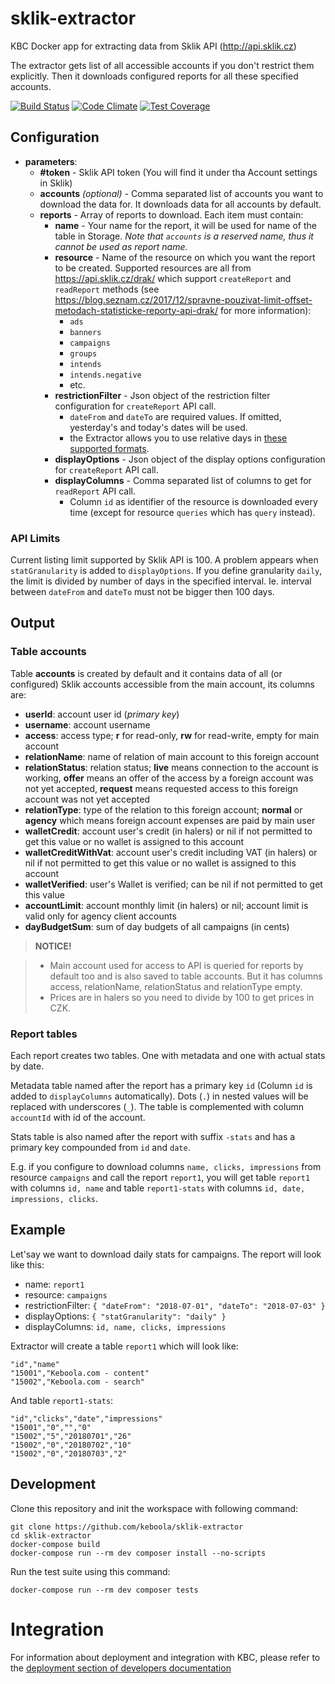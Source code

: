 # sklik-extractor
KBC Docker app for extracting data from Sklik API (http://api.sklik.cz)

The extractor gets list of all accessible accounts if you don't restrict them explicitly. Then it downloads configured reports for all these specified accounts.

[![Build Status](https://travis-ci.org/keboola/sklik-extractor.svg)](https://travis-ci.org/keboola/sklik-extractor) [![Code Climate](https://codeclimate.com/github/keboola/sklik-extractor/badges/gpa.svg)](https://codeclimate.com/github/keboola/sklik-extractor) [![Test Coverage](https://codeclimate.com/github/keboola/sklik-extractor/badges/coverage.svg)](https://codeclimate.com/github/keboola/sklik-extractor/coverage)

## Configuration

- **parameters**:
    - **#token** - Sklik API token (You will find it under tha Account settings in Sklik)
    - **accounts** *(optional)* - Comma separated list of accounts you want to download the data for. It downloads data for all accounts by default.
    - **reports** - Array of reports to download. Each item must contain:
        - **name** - Your name for the report, it will be used for name of the table in Storage. *Note that `accounts` is a reserved name, thus it cannot be used as report name.*
        - **resource** - Name of the resource on which you want the report to be created. Supported resources are all from https://api.sklik.cz/drak/ which support `createReport` and `readReport` methods (see https://blog.seznam.cz/2017/12/spravne-pouzivat-limit-offset-metodach-statisticke-reporty-api-drak/ for more information):
            - `ads`
            - `banners`
            - `campaigns`
            - `groups`
            - `intends`
            - `intends.negative`
            - etc.
        - **restrictionFilter** - Json object of the restriction filter configuration for `createReport` API call.
            - `dateFrom` and `dateTo` are required values. If omitted, yesterday's and today's dates will be used.
            - the Extractor allows you to use relative days in [these supported formats](http://php.net/manual/en/datetime.formats.relative.php). 
        - **displayOptions** - Json object of the display options configuration for `createReport` API call.
        - **displayColumns** - Comma separated list of columns to get for `readReport` API call.
            - Column `id` as identifier of the resource is downloaded every time (except for resource `queries` which has `query` instead).
    
### API Limits
    
Current listing limit supported by Sklik API is 100. A problem appears when `statGranularity` is added to `displayOptions`. If you define granularity `daily`, the limit is divided by number of days in the specified interval. Ie. interval between `dateFrom` and `dateTo` must not be bigger then 100 days. 

## Output

### Table accounts

Table **accounts** is created by default and it contains data of all (or configured) Sklik accounts accessible from the main account, its columns are:

- **userId**: account user id (*primary key*)
- **username**: account username
- **access**: access type; **r** for read-only, **rw** for read-write, empty for main account
- **relationName**: name of relation of main account to this foreign account
- **relationStatus**: relation status; **live** means connection to the account is working, **offer** means an offer of the
    access by a foreign account was not yet accepted, **request** means requested access to this foreign account was not yet accepted
- **relationType**: type of the relation to this foreign account; **normal** or **agency** which means foreign account expenses are paid by main user
- **walletCredit**: account user's credit (in halers) or nil if not permitted to get this value or no wallet is assigned to this account
- **walletCreditWithVat**: account user's credit including VAT (in halers) or nil if not permitted to get this value or no wallet is assigned to this account
- **walletVerified**: user's Wallet is verified; can be nil if not permitted to get this value
- **accountLimit**: account monthly limit (in halers) or nil; account limit is valid only for agency client accounts
- **dayBudgetSum**: sum of day budgets of all campaigns (in cents)

> **NOTICE!**

> - Main account used for access to API is queried for reports by default too and is also saved to table accounts. But it has columns access, relationName, relationStatus and relationType empty.
> - Prices are in halers so you need to divide by 100 to get prices in CZK.

### Report tables

Each report creates two tables. One with metadata and one with actual stats by date. 

Metadata table named after the report has a primary key `id` (Column `id` is added to `displayColumns` automatically). Dots (`.`) in nested values will be replaced with underscores (`_`). The table is complemented with column `accountId` with id of the account.

Stats table is also named after the report with suffix `-stats` and has a primary key compounded from `id` and `date`. 

E.g. if you configure to download columns `name, clicks, impressions` from resource `campaigns` and call the report `report1`, you will get table `report1` with columns `id, name` and table `report1-stats` with columns `id, date, impressions, clicks`.


## Example

Let'say we want to download daily stats for campaigns. The report will look like this:
- name: `report1`
- resource: `campaigns`
- restrictionFilter: `{ "dateFrom": "2018-07-01", "dateTo": "2018-07-03" }`
- displayOptions: `{ "statGranularity": "daily" }`
- displayColumns: `id, name, clicks, impressions`

Extractor will create a table `report1` which will look like:

```
"id","name"
"15001","Keboola.com - content"
"15002","Keboola.com - search"
```

And table `report1-stats`:

```
"id","clicks","date","impressions"
"15001","0","","0"
"15002","5","20180701","26"
"15002","0","20180702","10"
"15002","0","20180703","2"
```

## Development
 
Clone this repository and init the workspace with following command:

```
git clone https://github.com/keboola/sklik-extractor
cd sklik-extractor
docker-compose build
docker-compose run --rm dev composer install --no-scripts
```

Run the test suite using this command:

```
docker-compose run --rm dev composer tests
```
 
# Integration

For information about deployment and integration with KBC, please refer to the [deployment section of developers documentation](https://developers.keboola.com/extend/component/deployment/) 
